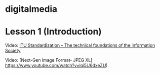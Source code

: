 # digitalmedia


# Lesson 1 (Introduction)

Video: [ITU Standardization – The technical foundations of the Information Society](https://www.youtube.com/watch?v=kYgwSy_Yfwc)  

Video: [Next-Gen Image Format- JPEG XL] https://www.youtube.com/watch?v=lqi5U6dxeZU)

